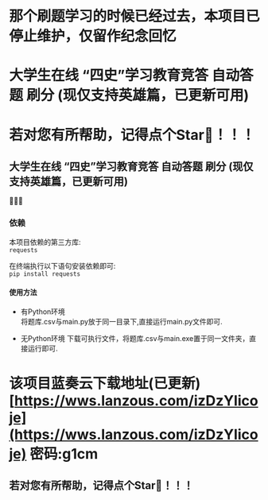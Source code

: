 # 那个刷题学习的时候已经过去，本项目已停止维护，仅留作纪念回忆
# 大学生在线 “四史”学习教育竞答 自动答题 刷分 (现仅支持英雄篇，已更新可用)  
# 若对您有所帮助，记得点个Star🌟！！！ 
## 大学生在线 “四史”学习教育竞答 自动答题 刷分 (现仅支持英雄篇，已更新可用)  
 

🥰🥰🥰

### 依赖
本项目依赖的第三方库:  
`requests`  

在终端执行以下语句安装依赖即可:  
`pip install requests`  

#### 使用方法
+ 有Python环境  
  将题库.csv与main.py放于同一目录下,直接运行main.py文件即可.
  
+ 无Python环境
  下载可执行文件，将题库.csv与main.exe置于同一文件夹，直接运行即可.
 

# 该项目蓝奏云下载地址(已更新) [https://wws.lanzous.com/izDzYlicoje](https://wws.lanzous.com/izDzYlicoje) 密码:g1cm

## 若对您有所帮助，记得点个Star🌟！！！  

